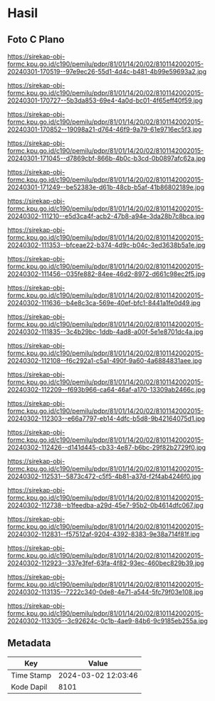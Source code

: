 # Hasil

## Foto C Plano

https://sirekap-obj-formc.kpu.go.id/c190/pemilu/pdpr/81/01/14/20/02/8101142002015-20240301-170519--97e9ec26-55d1-4d4c-b481-4b99e59693a2.jpg

https://sirekap-obj-formc.kpu.go.id/c190/pemilu/pdpr/81/01/14/20/02/8101142002015-20240301-170727--5b3da853-69e4-4a0d-bc01-4f65eff40f59.jpg

https://sirekap-obj-formc.kpu.go.id/c190/pemilu/pdpr/81/01/14/20/02/8101142002015-20240301-170852--19098a21-d764-46f9-9a79-61e9716ec5f3.jpg

https://sirekap-obj-formc.kpu.go.id/c190/pemilu/pdpr/81/01/14/20/02/8101142002015-20240301-171045--d7869cbf-866b-4b0c-b3cd-0b0897afc62a.jpg

https://sirekap-obj-formc.kpu.go.id/c190/pemilu/pdpr/81/01/14/20/02/8101142002015-20240301-171249--be52383e-d61b-48cb-b5af-41b86802189e.jpg

https://sirekap-obj-formc.kpu.go.id/c190/pemilu/pdpr/81/01/14/20/02/8101142002015-20240302-111210--e5d3ca4f-acb2-47b8-a94e-3da28b7c8bca.jpg

https://sirekap-obj-formc.kpu.go.id/c190/pemilu/pdpr/81/01/14/20/02/8101142002015-20240302-111353--bfceae22-b374-4d9c-b04c-3ed3638b5a1e.jpg

https://sirekap-obj-formc.kpu.go.id/c190/pemilu/pdpr/81/01/14/20/02/8101142002015-20240302-111456--035fe882-84ee-46d2-8972-d661c98ec2f5.jpg

https://sirekap-obj-formc.kpu.go.id/c190/pemilu/pdpr/81/01/14/20/02/8101142002015-20240302-111636--b4e8c3ca-569e-40ef-bfc1-8441a1fe0d49.jpg

https://sirekap-obj-formc.kpu.go.id/c190/pemilu/pdpr/81/01/14/20/02/8101142002015-20240302-111835--3c4b29bc-1ddb-4ad8-a00f-5e1e8701dc4a.jpg

https://sirekap-obj-formc.kpu.go.id/c190/pemilu/pdpr/81/01/14/20/02/8101142002015-20240302-112108--f6c292a1-c5a1-490f-9a60-4a6884831aee.jpg

https://sirekap-obj-formc.kpu.go.id/c190/pemilu/pdpr/81/01/14/20/02/8101142002015-20240302-112209--f693b966-ca64-46af-a170-13309ab2466c.jpg

https://sirekap-obj-formc.kpu.go.id/c190/pemilu/pdpr/81/01/14/20/02/8101142002015-20240302-112303--e66a7797-eb14-4dfc-b5d8-9b42164075d1.jpg

https://sirekap-obj-formc.kpu.go.id/c190/pemilu/pdpr/81/01/14/20/02/8101142002015-20240302-112426--d141d445-cb33-4e87-b6bc-29f82b2729f0.jpg

https://sirekap-obj-formc.kpu.go.id/c190/pemilu/pdpr/81/01/14/20/02/8101142002015-20240302-112531--5873c472-c5f5-4b81-a37d-f2f4ab4246f0.jpg

https://sirekap-obj-formc.kpu.go.id/c190/pemilu/pdpr/81/01/14/20/02/8101142002015-20240302-112738--b1feedba-a29d-45e7-95b2-0b4614dfc067.jpg

https://sirekap-obj-formc.kpu.go.id/c190/pemilu/pdpr/81/01/14/20/02/8101142002015-20240302-112831--f57512af-9204-4392-8383-9e38a714f81f.jpg

https://sirekap-obj-formc.kpu.go.id/c190/pemilu/pdpr/81/01/14/20/02/8101142002015-20240302-112923--337e3fef-63fa-4f82-93ec-460bec829b39.jpg

https://sirekap-obj-formc.kpu.go.id/c190/pemilu/pdpr/81/01/14/20/02/8101142002015-20240302-113135--7222c340-0de8-4e71-a544-5fc79f03e108.jpg

https://sirekap-obj-formc.kpu.go.id/c190/pemilu/pdpr/81/01/14/20/02/8101142002015-20240302-113305--3c92624c-0c1b-4ae9-84b6-9c9185eb255a.jpg


## Metadata

| Key        | Value               |
| ---------- | ------------------- |
| Time Stamp | 2024-03-02 12:03:46 |
| Kode Dapil | 8101                |



